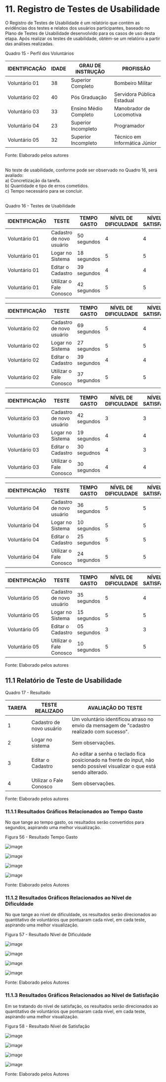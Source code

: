 # 11. Registro de Testes de Usabilidade

O Registro de Testes de Usabilidade é um relatório que contém as evidências dos testes e relatos dos usuários participantes, baseado no Plano de Testes de Usabilidade desenvolvido para os casos de uso desta etapa. Após realizar os testes de usabilidade, obtém-se um relatório a partir das análises realizadas.

Quadro 15 - Perfil dos Voluntários

|IDENTIFICAÇÃO | IDADE | GRAU DE INSTRUÇÃO     | PROFISSÃO                     |
|--------------|-------|-----------------------|-------------------------------|
|Voluntário 01 | 38    | Superior Completo     | Bombeiro Militar              |
|Voluntário 02 | 40    | Pós Graduação         | Servidora Pública Estadual    |
|Voluntário 03 | 33    | Ensino Médio Completo | Manobrador de Locomotiva      |
|Voluntário 04 | 23    | Superior Incompleto   | Programador                   |
|Voluntário 05 | 32    | Superior Incompleto   | Técnico em Informática Júnior |

Fonte: Elaborado pelos autores
<br>
<br>

No teste de usabilidade, conforme pode ser observado no Quadro 16, será avaliado: <br>
a) Concretização da tarefa. <br>
b) Quantidade e tipo de erros cometidos. <br>
c) Tempo necessário para se concluir. <br>
<br>

Quadro 16 - Testes de Usabilidade

|IDENTIFICAÇÃO |TESTE                                   |TEMPO GASTO   |NÍVEL DE DIFICULDADE |NÍVEL DE SATISFAÇÃO |
|--------------|----------------------------------------|--------------|---------------------|--------------------|
|Voluntário 01 |Cadastro de novo usuário                | 50 segundos  | 4                   | 4                  |
|Voluntário 01 |Logar no Sistema                        | 18 segundos  | 5                   | 5                  |
|Voluntário 01 |Editar o Cadastro                       | 39 segundos  | 4                   | 4                  |
|Voluntário 01 |Utilizar o Fale Conosco                 | 42 segundos  | 5                   | 5                  |

|IDENTIFICAÇÃO |TESTE                                   |TEMPO GASTO   |NÍVEL DE DIFICULDADE |NÍVEL DE SATISFAÇÃO |
|--------------|----------------------------------------|--------------|---------------------|--------------------|
|Voluntário 02 |Cadastro de novo usuário                | 69 segundos  | 5                   | 4                  |
|Voluntário 02 |Logar no Sistema                        | 27 segundos  | 5                   | 5                  |
|Voluntário 02 |Editar o Cadastro                       | 39 segundos  | 4                   | 4                  |
|Voluntário 02 |Utilizar o Fale Conosco                 | 37 segundos  | 5                   | 5                  |

|IDENTIFICAÇÃO |TESTE                                   |TEMPO GASTO   |NÍVEL DE DIFICULDADE |NÍVEL DE SATISFAÇÃO |
|--------------|----------------------------------------|--------------|---------------------|--------------------|
|Voluntário 03 |Cadastro de novo usuário                | 42 segundos  | 3                   | 3                  |
|Voluntário 03 |Logar no Sistema                        | 19 segundos  | 4                   | 4                  |
|Voluntário 03 |Editar o Cadastro                       | 30 segudnos  | 4                   | 3                  |
|Voluntário 03 |Utilizar o Fale Conosco                 | 30 segundos  | 4                   | 4                  |

|IDENTIFICAÇÃO |TESTE                                   |TEMPO GASTO   |NÍVEL DE DIFICULDADE |NÍVEL DE SATISFAÇÃO |
|--------------|----------------------------------------|--------------|---------------------|--------------------|
|Voluntário 04 |Cadastro de novo usuário                | 36 segundos  | 5                   | 5                  |
|Voluntário 04 |Logar no Sistema                        | 10 segundos  | 5                   | 5                  |
|Voluntário 04 |Editar o Cadastro                       | 25 segundos  | 5                   | 5                  |
|Voluntário 04 |Utilizar o Fale Conosco                 | 24 segundos  | 5                   | 5                  |

|IDENTIFICAÇÃO |TESTE                                   |TEMPO GASTO   |NÍVEL DE DIFICULDADE |NÍVEL DE SATISFAÇÃO |
|--------------|----------------------------------------|--------------|---------------------|--------------------|
|Voluntário 05 |Cadastro de novo usuário                | 35 segundos  | 5                   | 4                  |
|Voluntário 05 |Logar no Sistema                        | 15 segundos  | 5                   | 5                  |
|Voluntário 05 |Editar o Cadastro                       | 05 segundos  | 3                   | 3                  |
|Voluntário 05 |Utilizar o Fale Conosco                 | 10 segundos  | 5                   | 5                  |

Fonte: Elaborado pelos autores
<br>

## 11.1 Relatório de Teste de Usabilidade

Quadro 17 - Resultado

|TAREFA |TESTE REALIZADO                         |AVALIAÇÃO DO TESTE                    |
|-------|----------------------------------------|--------------------------------------|
|1      |Cadastro de novo usuário                |Um voluntário identificou atraso no envio da mensagem de "cadastro realizado com sucesso".|
|2      |Logar no sistema                        |Sem observações.|
|3      |Editar o Cadastro                       |Ao editar a senha o teclado fica posicionado na frente do input, não sendo possível visualizar o que está sendo alterado.|
|4      |Utilizar o Fale Conosco                 |Sem observações.|

Fonte: Elaborado pelos autores
<br>


### 11.1.1 Resultados Gráficos Relacionados ao Tempo Gasto

No que tange ao tempo gasto, os resultados serão convertidos para segundos, aspirando uma melhor visualização.

Figura 56 - Resultado Tempo Gasto

![image](https://user-images.githubusercontent.com/89549220/204166791-829d8f0f-7965-4563-b33f-9622c3165519.png)

![image](https://user-images.githubusercontent.com/89549220/204166854-b642480a-16bd-4a41-b2aa-93a89686df2c.png)

![image](https://user-images.githubusercontent.com/89549220/204166862-fe2eb092-c70a-4912-b182-ac411f47c0e5.png)

![image](https://user-images.githubusercontent.com/89549220/204166884-6c56adec-a408-4171-9b83-df3b3f902783.png)

Fonte: Elaborado pelos Autores


### 11.1.2 Resultados Gráficos Relacionados ao Nível de Dificuldade

No que tange ao nível de dificuldade, os resultados serão direcionados ao quantitativo de voluntários que pontuaram cada nível, em cada teste, aspirando uma melhor visualização.

Figura 57 - Resultado Nível de Dificuldade

![image](https://user-images.githubusercontent.com/89549220/204166955-692cb404-7180-4ba4-bb69-f922f05ae5ba.png)

![image](https://user-images.githubusercontent.com/89549220/204166962-f4f91a09-5e6e-4078-aee9-d3899d5f022e.png)

![image](https://user-images.githubusercontent.com/89549220/204166969-3757c828-4681-437c-ad39-7d5a836c6a77.png)

![image](https://user-images.githubusercontent.com/89549220/204166984-40ee9314-364d-4454-add3-5c0d668fc446.png)

Fonte: Elaborado pelos Autores


### 11.1.3 Resultados Gráficos Relacionados ao Nível de Satisfação

Em se tratando do nível de satisfação, os resultados serão direcionados ao quantitativo de voluntários que pontuaram cada nível, em cada teste, aspirando uma melhor visualização.

Figura 58 - Resultado Nível de Satisfação

![image](https://user-images.githubusercontent.com/89549220/204167002-9b4898b8-d207-4aad-bf7d-d52f2150b0d9.png)

![image](https://user-images.githubusercontent.com/89549220/204167008-c635ce6a-d573-4663-b97e-669443c687a8.png)

![image](https://user-images.githubusercontent.com/89549220/204167015-fe2f3f5a-dc47-4ee4-9efe-62bbab291b84.png)

![image](https://user-images.githubusercontent.com/89549220/204167019-0b8627b7-c61f-4760-8161-b846dcdadcdb.png)

Fonte: Elaborado pelos Autores
